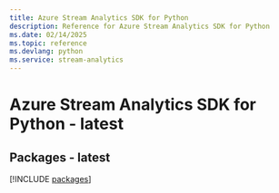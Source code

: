 ```yaml
---
title: Azure Stream Analytics SDK for Python
description: Reference for Azure Stream Analytics SDK for Python
ms.date: 02/14/2025
ms.topic: reference
ms.devlang: python
ms.service: stream-analytics
---
```

# Azure Stream Analytics SDK for Python - latest
## Packages - latest
[!INCLUDE [packages](stream-analytics-index.md)]